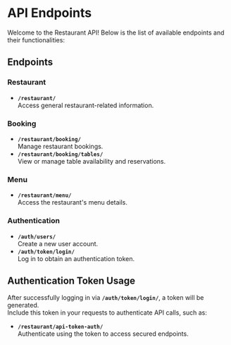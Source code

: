 # API Endpoints

Welcome to the Restaurant API! Below is the list of available endpoints and their functionalities:

## Endpoints

### Restaurant
- **`/restaurant/`**  
  Access general restaurant-related information.

### Booking
- **`/restaurant/booking/`**  
  Manage restaurant bookings.  
- **`/restaurant/booking/tables/`**  
  View or manage table availability and reservations.

### Menu
- **`/restaurant/menu/`**  
  Access the restaurant's menu details.

### Authentication
- **`/auth/users/`**  
  Create a new user account.  
- **`/auth/token/login/`**  
  Log in to obtain an authentication token.

## Authentication Token Usage

After successfully logging in via **`/auth/token/login/`**, a token will be generated.  
Include this token in your requests to authenticate API calls, such as:

- **`/restaurant/api-token-auth/`**  
  Authenticate using the token to access secured endpoints.
